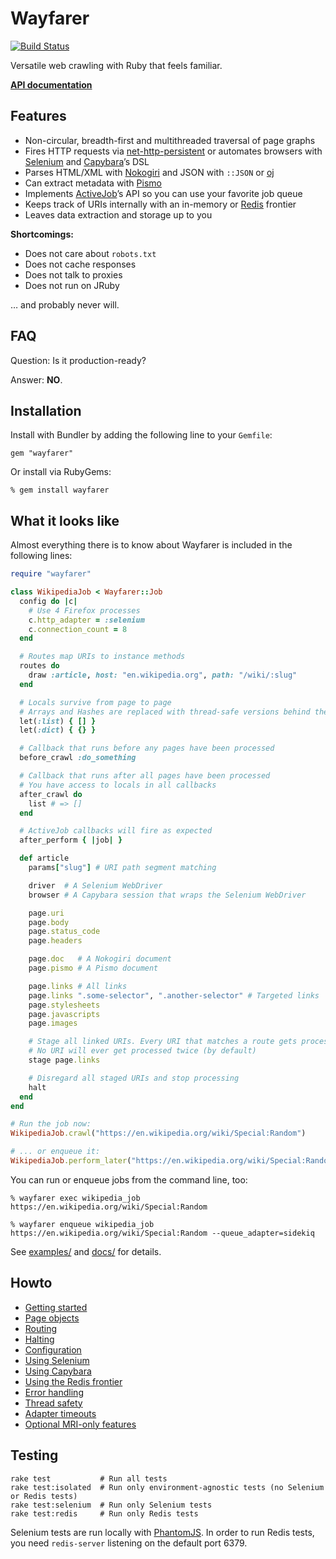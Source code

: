# Wayfarer
[![Build Status](https://travis-ci.org/bauerd/wayfarer.svg)](https://travis-ci.org/bauerd/wayfarer)

Versatile web crawling with Ruby that feels familiar.

[__API documentation__]()

## Features
* Non-circular, breadth-first and multithreaded traversal of page graphs
* Fires HTTP requests via [net-http-persistent](https://github.com/drbrain/net-http-persistent) or automates browsers with [Selenium](https://github.com/seleniumhq/selenium) and [Capybara](https://github.com/jnicklas/capybara)’s DSL
* Parses HTML/XML with [Nokogiri](http://nokogiri.org) and JSON with `::JSON` or [oj](https://github.com/ohler55/oj)
* Can extract metadata with [Pismo](https://github.com/peterc/pismo)
* Implements [ActiveJob](https://github.com/rails/rails/tree/master/activejob)’s API so you can use your favorite job queue
* Keeps track of URIs internally with an in-memory or [Redis]() frontier
* Leaves data extraction and storage up to you

__Shortcomings:__

* Does not care about `robots.txt`
* Does not cache responses
* Does not talk to proxies
* Does not run on JRuby

… and probably never will.

## FAQ
Question: Is it production-ready?

Answer: __NO__.

## Installation
Install with Bundler by adding the following line to your `Gemfile`:

```
gem "wayfarer"
```
Or install via RubyGems:

```
% gem install wayfarer
```

## What it looks like
Almost everything there is to know about Wayfarer is included in the following lines:

```ruby
require "wayfarer"

class WikipediaJob < Wayfarer::Job
  config do |c|
    # Use 4 Firefox processes
    c.http_adapter = :selenium
    c.connection_count = 8
  end

  # Routes map URIs to instance methods
  routes do
    draw :article, host: "en.wikipedia.org", path: "/wiki/:slug"
  end

  # Locals survive from page to page
  # Arrays and Hashes are replaced with thread-safe versions behind the scenes
  let(:list) { [] }
  let(:dict) { {} }

  # Callback that runs before any pages have been processed
  before_crawl :do_something

  # Callback that runs after all pages have been processed
  # You have access to locals in all callbacks
  after_crawl do
    list # => []
  end

  # ActiveJob callbacks will fire as expected
  after_perform { |job| }

  def article
    params["slug"] # URI path segment matching

    driver  # A Selenium WebDriver
    browser # A Capybara session that wraps the Selenium WebDriver

    page.uri
    page.body
    page.status_code
    page.headers

    page.doc   # A Nokogiri document
    page.pismo # A Pismo document

    page.links # All links
    page.links ".some-selector", ".another-selector" # Targeted links
    page.stylesheets
    page.javascripts
    page.images

    # Stage all linked URIs. Every URI that matches a route gets processed
    # No URI will ever get processed twice (by default)
    stage page.links

    # Disregard all staged URIs and stop processing
    halt
  end
end

# Run the job now:
WikipediaJob.crawl("https://en.wikipedia.org/wiki/Special:Random")

# ... or enqueue it:
WikipediaJob.perform_later("https://en.wikipedia.org/wiki/Special:Random")
```

You can run or enqueue jobs from the command line, too:

```
% wayfarer exec wikipedia_job https://en.wikipedia.org/wiki/Special:Random
```

```
% wayfarer enqueue wikipedia_job https://en.wikipedia.org/wiki/Special:Random --queue_adapter=sidekiq
```


See [examples/](examples/) and [docs/](docs/) for details.

## Howto
* [Getting started](guides/GETTING_STARTED.md)
* [Page objects](guides/PAGE_OBJECTS.md)
* [Routing](guides/ROUTING.md)
* [Halting](guides/HALTING.md)
* [Configuration](guides/CONFIGURATION.md)
* [Using Selenium](guides/SELENIUM.md)
* [Using Capybara](guides/CAPYBARA.md)
* [Using the Redis frontier](guides/REDIS_FRONTIER.md)
* [Error handling](guides/ERROR_HANDLING.md)
* [Thread safety](guides/THREAD_SAFETY.md)
* [Adapter timeouts](guides/ADAPTER_TIMEOUTS.md)
* [Optional MRI-only features](guides/MRI_FEATURES.md)

## Testing
```
rake test           # Run all tests
rake test:isolated  # Run only environment-agnostic tests (no Selenium or Redis tests)
rake test:selenium  # Run only Selenium tests
rake test:redis     # Run only Redis tests
```

Selenium tests are run locally with [PhantomJS]().
In order to run Redis tests, you need `redis-server` listening on the default port 6379.
